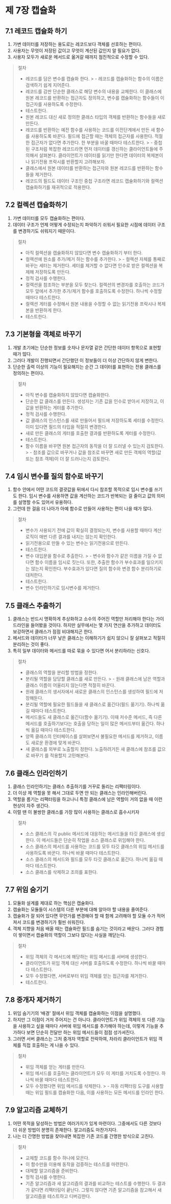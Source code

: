 # 제 7장 캡슐화

## 7.1 레코드 캡슐화 하기

1. 가변 데이터를 저장하는 용도로는 레코드보다 객체를 선호하는 편이다.
2. 사용자는 무엇이 저장된 값이고 무엇이 계산된 값인지 알 필요가 없다.
3. 사용자 모두가 새로운 메서드로 옮겨갈 때까지 점진적으로 수정할 수 있다.

> 절차
>
> - 레코드를 담은 변수를 캡슐화 한다.
    >     - 레코드를 캡슐화하는 함수의 이름은 검색하기 쉽게 지어준다.
> - 레코드를 감싼 단순한 클래스로 해당 변수의 내용을 교체한다. 이 클래스에 원본 레코드를 반환하는 접근자도 정의하고, 변수를 캡슐화하는 함수들이 이 접근자를 사용하도록 수정한다.
> - 테스트한다.
> - 원본 레코드 대신 새로 정의한 클래스 타입의 객체를 반환하는 함수들을 새로 만든다.
> - 레코드를 반환하는 예전 함수를 사용하는 코드를 이전단계에서 만든 새 함수를 사용하도록 바꾼다. 필드에 접근할 때는 객체의 접근자를 사용한다. 적절한 접근자가 없다면 추가한다. 한 부분을 바꿀 때마다 테스트한다.
    >     - 중첩된 구조처럼 복잡한 레코드라면 먼저 데이터를 갱신하는 클라이언트들에 주의해서 살펴본다. 클라이언트가 데이터를 읽기만 한다면 데이터의 복제본이나 읽기전용 프락시를 반환할지 고려해보자.
> - 클래스에서 원본 데이터를 반환하는 접근자와 원본 레코드를 반환하는 함수들을 제거한다.
> - 레코드의 필드도 데이터 구조인 중첩 구조라면 레코드 캡슐화하기와 컬렉션 캡슐화하기를 재귀적으로 적용한다.

## 7.2 컬렉션 캡슐화하기

1. 가변 데이터를 모두 캡슐화하는 편이다.
2. 데이터 구조가 언제 어떻게 수정되는지 파악하기 쉬워서 필요한 시점에 데이터 구조를 변경하기도 쉬워지기 때문이다.

> 절차
>
> - 아직 컬렉션을 캡슐화하지 않았다면 변수 캡슐화하기 부터 한다.
> - 컬렉션에 원소를 추가/제거 하는 함수를 추가한다.
    >     - 컬렉션 자체를 통째로 바꾸는 세터는 제거한다. 세터를 제거할 수 없다면 인수로 받은 컬렉션을 복제해 저장하도록 만든다.
> - 정적 검사를 수행한다.
> - 컬렉션을 참조하는 부분을 모두 찾는다. 컬렉션의 변경자를 호출하는 코드가 모두 앞에서 추가한 추가/제거 함수를 호출하도록 수정한다. 하나씩 수정할 때마다 테스트한다.
> - 컬렉션 게터를 수정해서 원본 내용을 수정할 수 없는 읽기전용 프락시나 복제본을 반환하게 한다.
> - 테스트한다.

## 7.3 기본형을 객체로 바꾸기

1. 개발 초기에는 단순한 정보를 숫자나 문자열 같은 간단한 데이터 항목으로 표현할 때가 많다.
2. 그러다 개발이 진행되면서 간단했던 이 정보들이 더 이상 간단하지 않게 변한다.
3. 단순한 출력 이상의 기능이 필요해지는 순간 그 데이터를 표현하는 전용 클래스를 정의하는 편이다.

> 절차
>
> - 아직 변수를 캡슐화하지 않았다면 캡슐화한다.
> - 단순한 값 클래스를 만든다. 생성자는 기존 값을 인수로 받아서 저장하고, 이 값을 반환하는 게터를 추가한다.
> - 정적 검사를 수행한다.
> - 값 클래스의 인스턴스를 새로 만들어서 필드에 저장하도록 세터를 수정한다. 이미 있다면 필드의 타입을 적절히 변경한다.
> - 새로 만든 클래스의 게터를 호출한 결과를 반환하도록 게터를 수정한다.
> - 테스트한다.
> - 함수 이름을 바꾸면 원본 접근자의 동작을 더 잘 드러낼 수 있는지 검토한다.
    >     - 참조를 값으로 바꾸거나 값을 참조로 바꾸면 새로 만든 객체의 역할(값 또는 참조 객체)이 더 잘 드러나는지 검토한다.

## 7.4 임시 변수를 질의 함수로 바꾸기

1. 함수 안에서 어떤 코드의 결괏값을 뒤에서 다시 참조할 목적으로 임시 변수를 쓰기도 한다. 임시 변수를 사용하면 값을 계산하는 코드가 반복되는 걸 줄이고 값의 의미를 설명할 수도 있어서 유용하다.
2. 그런데 한 걸음 더 나아가 아예 함수로 만들어 사용하는 편이 나을 때가 많다.

> 절차
>
> - 변수가 사용되기 전에 값이 확실히 결정되는지, 변수를 사용할 때마다 계산 로직이 매번 다른 결과를 내지는 않는지 확인한다.
> - 읽기전용으로 만들 수 있는 변수는 읽기전용으로 만든다.
> - 테스트한다.
> - 변수 대입문을 함수로 추출한다.
    >     - 변수와 함수가 같은 이름을 가질 수 없다면 함수 이름을 임시로 짓는다. 또한, 추출한 함수가 부수효과를 일으키지는 않는지 확인한다. 부수효과가 있다면 질의 함수와 변경 함수 분리하기로 대처한다.
> - 테스트한다.
> - 변수 인라인하기로 임시변수를 제거한다.

## 7.5 클래스 추출하기

1. 클래스는 반드시 명확하게 추상화하고 소수의 주어진 역할만 처리해야 한다는 가이드라인을 들어봤을 것이다. 하지만 실무에서는 몇 가지 연산을 추가하고 데이터도 보강하면서 클래스가 점점 비대해지곤 한다.
2. 메서드와 데이터가 너무 낳은 클래스는 이해하기가 쉽지 않으니 잘 살펴보고 적절히 분리하는 것이 좋다.
3. 특히 일부 데이터와 메서드를 따로 묶을 수 있다면 어서 분리하라는 신호다.

> 절차
>
> - 클래스의 역할을 분리할 방법을 정한다.
> - 분리될 역할을 담당할 클래스를 새로 만든다.
    >     - 원래 클래스에 남은 역할과 클래스 이름이 어울리지 않는다면 적절히 바꾼다.
> - 원래 클래스의 생서자에서 새로운 클래스의 인스턴스를 생성하여 필드에 저장해둔다.
> - 분리될 역할에 필요한 필드들을 새 클래스로 옮긴다(필드 옮기기). 하나씩 옮길 때마다 테스트한다.
> - 메서드들도 새 클래스로 옮긴다(함수 옮기기). 이때 저수준 메서드, 즉 다른 메서드를 호출하기보다는 호출을 당하는 일이 많은 메서드부터 옮긴다. 하나씩 옮길 때마다 테스트한다.
> - 양쪽 클래스의 인터페이스를 살펴보면서 불필요한 메서드를 제거하고, 이름도 새로운 환경에 맞게 바꾼다.
> - 새 클래스를 외부로 노출할지 정한다. 노출하려거든 새 클래스에 참조를 값으로 바꾸기 를 적용할지 고민해본다.

## 7.6 클래스 인라인하기

1. 클래스 인라인하기는 클래스 추출하기를 거꾸로 돌리는 리팩터링이다.
2. 더 이상 제 역할을 못 해서 그대로 두면 안 되는 클래스는 인라인해버린다.
3. 역할을 롬기는 리팩터링을 하고나니 특정 클래스에 남은 역할이 거의 없을 때 이런 현상이 자주 생긴다.
4. 이럴 땐 이 불쌍한 클래스를 가장 많이 사용하는 클래스로 흡수시키자

> 절차
>
> - 소스 클래스의 각 public 메서드에 대응하는 메서드들을 타깃 클래스에 생성한다. 이 메서드들은 단순히 작업을 소스 클래스로 위임해야 한다.
> - 소스 클래스의 메서드를 사용하는 코드를 모두 타깃 클래스의 위임 메서드를 사용하도록 바꾼다. 하나씩 바꿀 때마다 테스트한다.
> - 소스 클래스의 메서드와 필드를 모두 타깃 클래스로 옮긴다. 하나씩 옮길 때마다 테스트한다.
> - 소스 클래스를 삭제하고 조의를 표한다.

## 7.7 위임 숨기기

1. 모듈화 설계를 제대로 하는 핵심은 캡슐화다.
2. 캡슐화는 모듈들이 시스템의 다른 부분에 대해 알아야 할 내용을 줄여준다.
3. 캡슐화가 잘 되어 있다면 무언가를 변경해야 할 때 함께 고려해야 할 모듈 수가 적어져서 코드를 변경하기가 훨씬 쉬워진다.
4. 객체 지향을 처음 배울 때는 캡슐화란 필드를 숨기는 것이라고 배운다. 그러다 경험이 쌓이면서 캡슐화의 역할이 그보다 많다는 사실을 깨닫는다.

> 절차
>
> - 위임 객체의 각 메서드에 해당하는 위임 메서드를 서버에 생성한다.
> - 클라이언트가 위임 객체 대신 서버를 호출하도록 수정한다. 하나씩 바꿀 때마다 테스트한다.
> - 모두 수정했다면, 서버로부터 위임 객체를 얻는 접근자를 제거한다.
> - 테스트한다.

## 7.8 중개자 제거하기

1. 위임 숨기기의 ‘배경’ 절에서 위임 객체를 캡슐화하는 이점을 설명했다.
2. 하지만 그 이점이 거저 주어지는 건 아니다. 클라이언트가 위임 객체의 또 다른 기능을 사용하고 싶을 때마다 서버에 위임 메서드를 추가해야 하는데, 이렇게 기능을 추가하다 보면 단순히 전달만 하는 위임 메서드들이 점점 성가셔진다.
3. 그러면 서버 클래스는 그저 중개자 역할로 전락하여, 차라리 클라이언트가 위임 객체를 직접 호출하는 게 나을 수 있다.

> 절차
>
> - 위임 객체를 얻는 게터를 만든다.
> - 위임 메서드를 호출하는 클라이언트가 모두 이 게터를 거치도록 수정한다. 하나씩 바꿀 때마다 테스트한다.
> - 모두 수정했다면 위임 메서드를 삭제한다.
    >     - 자동 리팩터링 도구를 사용할 때는 위임 필드를 캡슐화한 다음, 이를 사용하는 모든 메서드를 인라인 한다.

## 7.9 알고리즘 교체하기

1. 어떤 목적을 달성하는 방법은 여러가지가 있게 마련이다. 그중에서도 다른 것보다 더 쉬운 방법이 분명히 존재한다. 알고리즘도 마찬가지다.
2. 나는 더 간명한 방법을 찾아내면 복잡한 기존 코드를 간명한 방식으로 고친다.

> 절차
>
> - 교체할 코드를 함수 하나에 모은다.
> - 이 함수만을 이용해 동작을 검증하는 테스트를 마련한다.
> - 대체할 알고리즘을 준비한다.
> - 정적 검사를 수행한다.
> - 기존 알고리즘과 새 알고리즘의 결과를 비교하는 테스트를 수행한다. 두 결과가 같다면 리팩터링이 끝난다. 그렇지 않다면 기존 알고리즘을 참고해서 새 알고리즘을 테스트하고 디버깅한다.